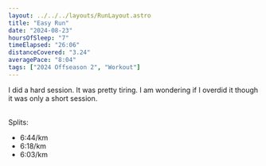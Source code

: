 ```yaml
---
layout: ../../../layouts/RunLayout.astro
title: "Easy Run"
date: "2024-08-23"
hoursOfSleep: "7"
timeElapsed: "26:06"
distanceCovered: "3.24"
averagePace: "8:04"
tags: ["2024 Offseason 2", "Workout"]
---
```


I did a hard session. It was pretty tiring. I am wondering if I overdid it though it was only a short session. <br/><br/>

Splits:

- 6:44/km
- 6:18/km
- 6:03/km
